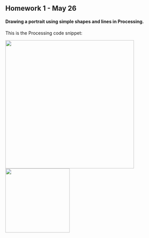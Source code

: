 ## Homework 1 - May 26

#### Drawing a portrait using simple shapes and lines in Processing. 

This is the Processing code snippet:

<img src="https://github.com/ronit-singh/Intro_to_IM/blob/main/May%2026/CodeSnippet.jpg" width="400"> <img src="https://github.com/ronit-singh/Intro_to_IM/blob/main/May%2026/Screenshot.jpg" width="200">
